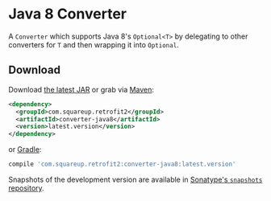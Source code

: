 Java 8 Converter
================

A `Converter` which supports Java 8's `Optional<T>` by delegating to other converters for `T`
and then wrapping it into `Optional`.


Download
--------

Download [the latest JAR][1] or grab via [Maven][2]:
```xml
<dependency>
  <groupId>com.squareup.retrofit2</groupId>
  <artifactId>converter-java8</artifactId>
  <version>latest.version</version>
</dependency>
```
or [Gradle][2]:
```groovy
compile 'com.squareup.retrofit2:converter-java8:latest.version'
```

Snapshots of the development version are available in [Sonatype's `snapshots` repository][snap].



 [1]: https://search.maven.org/remote_content?g=com.squareup.retrofit2&a=converter-java8&v=LATEST
 [2]: http://search.maven.org/#search%7Cga%7C1%7Cg%3A%22com.squareup.retrofit2%22%20a%3A%22converter-java8%22
 [snap]: https://oss.sonatype.org/content/repositories/snapshots/
